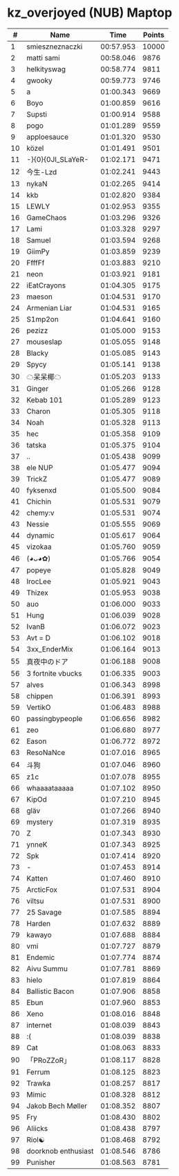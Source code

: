 # kz_overjoyed (NUB) Maptop

|  # | Name | Time | Points |
|-------------- | -------------- | -------------- | -------------- | 
| 1 | smieszneznaczki | 00:57.953 | 10000 | 
| 2 | matti sami | 00:58.046 | 9876 | 
| 3 | helkityswag | 00:58.774 | 9811 | 
| 4 | gwooky | 00:59.773 | 9746 | 
| 5 | a | 01:00.343 | 9669 | 
| 6 | Boyo | 01:00.859 | 9616 | 
| 7 | Supsti | 01:00.914 | 9588 | 
| 8 | pogo | 01:01.289 | 9559 | 
| 9 | apploesauce | 01:01.320 | 9530 | 
| 10 | közel | 01:01.491 | 9501 | 
| 11 | -}{0}{0JI_SLaYeR- | 01:02.171 | 9471 | 
| 12 | 今生-Lzd | 01:02.241 | 9443 | 
| 13 | nykaN | 01:02.265 | 9414 | 
| 14 | kkb | 01:02.820 | 9384 | 
| 15 | LEWLY | 01:02.953 | 9355 | 
| 16 | GameChaos | 01:03.296 | 9326 | 
| 17 | Lami | 01:03.328 | 9297 | 
| 18 | Samuel | 01:03.594 | 9268 | 
| 19 | GiimPy | 01:03.859 | 9239 | 
| 20 | FfffFf | 01:03.883 | 9210 | 
| 21 | neon | 01:03.921 | 9181 | 
| 22 | iEatCrayons | 01:04.305 | 9175 | 
| 23 | maeson | 01:04.531 | 9170 | 
| 24 | Armenian Liar | 01:04.531 | 9165 | 
| 25 | S1mp2on | 01:04.641 | 9160 | 
| 26 | pezizz | 01:05.000 | 9153 | 
| 27 | mouseslap | 01:05.055 | 9148 | 
| 28 | Blacky | 01:05.085 | 9143 | 
| 29 | Spycy | 01:05.141 | 9138 | 
| 30 | ☁呆呆椰☁ | 01:05.203 | 9133 | 
| 31 | Ginger | 01:05.266 | 9128 | 
| 32 | Kebab 101 | 01:05.289 | 9123 | 
| 33 | Charon | 01:05.305 | 9118 | 
| 34 | Noah | 01:05.328 | 9113 | 
| 35 | hec | 01:05.358 | 9109 | 
| 36 | tatska | 01:05.375 | 9104 | 
| 37 | .. | 01:05.438 | 9099 | 
| 38 | ele NUP | 01:05.477 | 9094 | 
| 39 | TrickZ | 01:05.477 | 9089 | 
| 40 | fyksenxd | 01:05.500 | 9084 | 
| 41 | Chichin | 01:05.531 | 9079 | 
| 42 | chemy:v | 01:05.531 | 9074 | 
| 43 | Nessie | 01:05.555 | 9069 | 
| 44 | dynamic | 01:05.617 | 9064 | 
| 45 | vizokaa | 01:05.760 | 9059 | 
| 46 | (◕ᴗ◕✿) | 01:05.766 | 9054 | 
| 47 | popeye | 01:05.828 | 9049 | 
| 48 | IrocLee | 01:05.921 | 9043 | 
| 49 | Thizex | 01:05.953 | 9038 | 
| 50 | auo | 01:06.000 | 9033 | 
| 51 | Hung | 01:06.039 | 9028 | 
| 52 | IvanB | 01:06.072 | 9023 | 
| 53 | Avt = D | 01:06.102 | 9018 | 
| 54 | 3xx_EnderMix | 01:06.164 | 9013 | 
| 55 | 真夜中のドア | 01:06.188 | 9008 | 
| 56 | 3 fortnite vbucks | 01:06.335 | 9003 | 
| 57 | alves | 01:06.343 | 8998 | 
| 58 | chippen | 01:06.391 | 8993 | 
| 59 | VertikO | 01:06.483 | 8988 | 
| 60 | passingbypeople | 01:06.656 | 8982 | 
| 61 | zeo | 01:06.680 | 8977 | 
| 62 | Eason | 01:06.772 | 8972 | 
| 63 | ResoNaNce | 01:07.016 | 8965 | 
| 64 | 斗狗 | 01:07.046 | 8960 | 
| 65 | z1c | 01:07.078 | 8955 | 
| 66 | whaaaataaaaa | 01:07.102 | 8950 | 
| 67 | KipOd | 01:07.210 | 8945 | 
| 68 | gläv | 01:07.266 | 8940 | 
| 69 | mystery | 01:07.319 | 8935 | 
| 70 | Z | 01:07.343 | 8930 | 
| 71 | ynneK | 01:07.343 | 8925 | 
| 72 | Spk | 01:07.414 | 8920 | 
| 73 | - | 01:07.453 | 8914 | 
| 74 | Katten | 01:07.460 | 8910 | 
| 75 | ArcticFox | 01:07.531 | 8904 | 
| 76 | viltsu | 01:07.531 | 8900 | 
| 77 | 25 Savage | 01:07.585 | 8894 | 
| 78 | Harden | 01:07.632 | 8889 | 
| 79 | kawayo | 01:07.688 | 8884 | 
| 80 | vmi | 01:07.727 | 8879 | 
| 81 | Endemic | 01:07.774 | 8874 | 
| 82 | Aivu Summu | 01:07.781 | 8869 | 
| 83 | hielo | 01:07.819 | 8864 | 
| 84 | Ballistic Bacon | 01:07.906 | 8858 | 
| 85 | Ebun | 01:07.960 | 8853 | 
| 86 | Xeno | 01:08.016 | 8848 | 
| 87 | internet | 01:08.039 | 8843 | 
| 88 | :( | 01:08.039 | 8838 | 
| 89 | Cat | 01:08.063 | 8833 | 
| 90 | 「PRoZZoR」 | 01:08.117 | 8828 | 
| 91 | Ferrum | 01:08.125 | 8823 | 
| 92 | Trawka | 01:08.257 | 8817 | 
| 93 | Mimic | 01:08.328 | 8812 | 
| 94 | Jakob Bech Møller | 01:08.352 | 8807 | 
| 95 | Fry | 01:08.430 | 8802 | 
| 96 | Aliicks | 01:08.438 | 8797 | 
| 97 | Riol☯ | 01:08.468 | 8792 | 
| 98 | doorknob enthusiast | 01:08.546 | 8786 | 
| 99 | Punisher | 01:08.563 | 8781 | 

